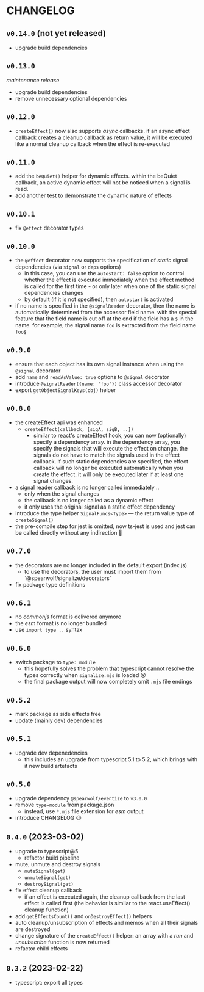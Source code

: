 # CHANGELOG

## `v0.14.0` (not yet released)

- upgrade build dependencies

## `v0.13.0`

_maintenance release_

- upgrade build dependencies
- remove unnecessary optional dependencies

## `v0.12.0`

- `createEffect()` now also supports _async_ callbacks. if an async effect callback creates a cleanup callback as return value, it will be executed like a normal cleanup callback when the effect is re-executed

## `v0.11.0`

- add the `beQuiet()` helper for dynamic effects. within the beQuiet callback, an active dynamic effect will not be noticed when a signal is read.
- add another test to demonstrate the dynamic nature of effects

## `v0.10.1`

- fix `@effect` decorator types

## `v0.10.0`

- the `@effect` decorator now supports the specification of _static_ signal dependencies (via `signal` or `deps` options)
  - in this case, you can use the `autostart: false` option to control whether the effect is executed immediately when the effect method is called for the first time - or only later when one of the static signal dependencies changes
  - by default (if it is not specified), then `autostart` is activated
- if no name is specified in the `@signalReader` decorator, then the name is automatically determined from the accessor field name. with the special feature that the field name is cut off at the end if the field has a `$` in the name. for example, the signal name `foo` is extracted from the field name `foo$`

## `v0.9.0`

- ensure that each object has its own signal instance when using the `@signal` decorator
- add `name` and `readAsValue: true` options to `@signal` decorator
- introduce `@signalReader({name: 'foo'})` class accessor decorator
- export `getObjectSignalKeys(obj)` helper

## `v0.8.0`

- the createEffect api was enhanced
  - `createEffect(callback, [sigA, sigB, ..])`
    - similar to react's createEffect hook, you can now (optionally) specify a dependency array. in the dependency array, you specify the signals that will execute the effect on change. the signals do not have to match the signals used in the effect callback. if such static dependencies are specified, the effect callback will no longer be executed automatically when you create the effect. it will only be executed later if at least one signal changes.
- a signal reader callback is no longer called immediately ..
  - only when the signal changes
  - the callback is no longer called as a dynamic effect
  - it only uses the original signal as a static effect dependency
- introduce the type helper `SignalFuncs<Type>` &mdash; the return value type of `createSignal()`
- the pre-compile step for jest is omitted, now ts-jest is used and jest can be called directly without any indirection 🥳

## `v0.7.0`

- the decorators are no longer included in the default export (index.js)
  - to use the decorators, the user must import them from `@spearwolf/signalize/decorators'
- fix package type definitions

## `v0.6.1`

- no _commonjs_ format is delivered anymore
- the _esm_ format is no longer bundled
- use `import type ..` syntax

## `v0.6.0`

- switch package to `type: module`
  - this hopefully solves the problem that typescript cannot resolve the types correctly when `signalize.mjs` is loaded 😵
  - the final package output will now completely omit `.mjs` file endings

## `v0.5.2`

- mark package as side effects free
- update (mainly dev) dependencies

## `v0.5.1`

- upgrade dev depenedencies
  - this includes an upgrade from typescript 5.1 to 5.2, which brings with it new build artefacts

## `v0.5.0`

- upgrade dependency `@spearwolf/eventize` to `v3.0.0`
- remove `type=module` from package.json
  - instead, use `*.mjs` file extension for _esm_ output
- introduce CHANGELOG 😉

## `0.4.0` (2023-03-02)

- upgrade to typescript@5
  - refactor build pipeline
- mute, unmute and destroy signals
  - `muteSignal(get)`
  - `unmuteSignal(get)`
  - `destroySignal(get)`
- fix effect cleanup callback
  - if an effect is executed again, the cleanup callback from the last effect is called first (the behavior is similar to the react.useEffect() cleanup function)
- add `getEffectsCount()` and `onDestroyEffect()` helpers
- auto cleanup/unsubscription of effects and memos when all their signals are destroyed
- change signature of the `createEffect()` helper: an array with a _run_ and _unsubscribe_ function is now returned
- refactor child effects

## `0.3.2` (2023-02-22)

- typescript: export all types
